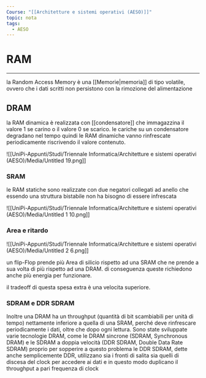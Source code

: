 ```yaml
---
Course: "[[Architetture e sistemi operativi (AESO)]]"
topic: nota
tags:
  - AESO
---
```


# RAM
---
la Random Access Memory è una [[Memorie|memoria]] di tipo volatile, ovvero che i dati scritti non persistono con la rimozione del alimentazione

## DRAM

la RAM dinamica è realizzata con [[condensatore]] che immagazzina il valore 1 se carino o il valore 0 se scarico. le cariche su un condensatore degradano nel tempo quindi le RAM dinamiche vanno rinfrescate periodicamente riscrivendo il valore contenuto.

![[UniPi-Appunti/Studi/Triennale Informatica/Architetture e sistemi operativi (AESO)/Media/Untitled 19.png]]

### SRAM

le RAM statiche sono realizzate con due negatori collegati ad anello che essendo una struttura bistabile non ha bisogno di essere infrescata

![[UniPi-Appunti/Studi/Triennale Informatica/Architetture e sistemi operativi (AESO)/Media/Untitled 1 10.png]]

### Area e ritardo

![[UniPi-Appunti/Studi/Triennale Informatica/Architetture e sistemi operativi (AESO)/Media/Untitled 2 6.png]]

un flip-Flop prende più Area di silicio rispetto ad una  SRAM che ne prende a sua volta di più rispetto ad una DRAM. di conseguenza queste richiedono anche più energia per funzionare.

il tradeoff di questa spesa extra è una velocita superiore.

### SDRAM e DDR SDRAM

Inoltre una DRAM ha un throughput (quantità di bit scambiabili per unità di tempo) nettamente inferiore a quella di una SRAM, perché
deve rinfrescare periodicamente i dati, oltre che dopo ogni lettura. Sono state
sviluppate varie tecnologie DRAM, come le DRAM sincrone (SDRAM, Synchronous DRAM) e le SDRAM a doppia velocità (DDR SDRAM, Double
Data Rate SDRAM) proprio per sopperire a questo problema le DDR
SDRAM, dette anche semplicemente DDR, utilizzano sia i fronti di salita sia
quelli di discesa del clock per accedere ai dati e in questo modo duplicano il
throughput a pari frequenza di clock
